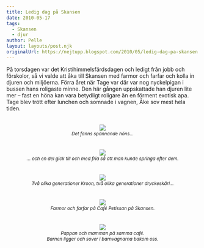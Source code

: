 ```yaml
---
title: Ledig dag på Skansen
date: 2010-05-17
tags: 
  - Skansen
  - djur	
author: Pelle
layout: layouts/post.njk
originalUrl: https://nejtupp.blogspot.com/2010/05/ledig-dag-pa-skansen.html
---
```


<div style="text-align: center;"><div style="text-align: left;">På torsdagen var det Kristihimmelsfärdsdagen och ledigt från jobb och förskolor, så vi valde att  åka till Skansen med farmor och farfar och kolla in djuren och  miljöerna. Förra året när Tage var där var nog nyckelpigan i bussen hans roligaste minne. Den här gången uppskattade han djuren lite mer – fast en höna kan vara betydligt roligare än en förment exotisk apa. Tage blev trött efter lunchen och somnade i vagnen, Åke sov mest hela tiden.<br></div><br><br><img src="../../../../img/Skansen-_MG_9744.jpg"><br></div><div style="text-align: center;"><span style="font-size:85%;"><span style="font-style: italic;">Det fanns spännande höns...</span></span><br><br></div><br><div style="text-align: center;"><img src="../../../../img/Skansen-_MG_9759.jpg"><br><span style="font-style: italic;font-size:85%;">... och en del gick till och med fria så att man kunde springa efter dem.</span><br><br><br><img src="../../../../img/Skansen-_MG_9736.jpg"><br><span style="font-size:85%;"><span style="font-style: italic;">Två olika generationer Kroon, två olika generationer dryckeskärl...</span><span style="font-style: italic;"></span></span><br><br><br></div><div style="text-align: center;"><img src="../../../../img/Skansen-_MG_9793.jpg"><br><span style="font-size:85%;"><span style="font-style: italic;">Farmor och farfar på Café Petissan på Skansen.</span></span><br><br><br></div><div style="text-align: center;"><img src="../../../../img/Skansen-_MG_9796.jpg"><br><span style="font-size:85%;"><span style="font-style: italic;">Pappan och mamman på samma café.</span><span style="font-style: italic;"><br>Barnen ligger och sover i barnvagnarna bakom oss.</span></span><br><br><br></div>
<!-- no comments on this post -->